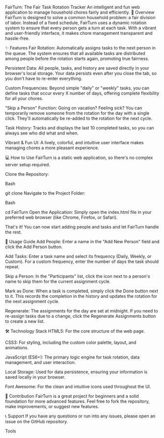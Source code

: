 FairTurn: The Fair Task Rotation Tracker
An intelligent and fun web application to manage household chores fairly and efficiently.
🚀 Overview
FairTurn is designed to solve a common household problem: a fair division of labor. Instead of a fixed schedule, FairTurn uses a dynamic rotation system to ensure that every person gets a turn at each task. With a vibrant and user-friendly interface, it makes chore management transparent and hassle-free.

✨ Features
Fair Rotation: Automatically assigns tasks to the next person in the queue. The system ensures that all available tasks are distributed among people before the rotation starts again, promoting true fairness.

Persistent Data: All people, tasks, and history are saved directly in your browser's local storage. Your data persists even after you close the tab, so you don't have to re-enter everything.

Custom Frequencies: Beyond simple "daily" or "weekly" tasks, you can define tasks that occur every X number of days, offering complete flexibility for all your chores.

"Skip a Person" Function: Going on vacation? Feeling sick? You can temporarily remove someone from the rotation for the day with a single click. They'll automatically be re-added to the rotation for the next cycle.

Task History: Tracks and displays the last 10 completed tasks, so you can always see who did what and when.

Vibrant & Fun UI: A lively, colorful, and intuitive user interface makes managing chores a more pleasant experience.

💻 How to Use
FairTurn is a static web application, so there's no complex server setup required.

Clone the Repository:

Bash

git clone 
Navigate to the Project Folder:

Bash

cd FairTurn
Open the Application: Simply open the index.html file in your preferred web browser (like Chrome, Firefox, or Safari).

That's it! You can now start adding people and tasks and let FairTurn handle the rest.

📝 Usage Guide
Add People: Enter a name in the "Add New Person" field and click the Add Person button.

Add Tasks: Enter a task name and select its frequency (Daily, Weekly, or Custom). For a custom frequency, enter the number of days the task should repeat.

Skip a Person: In the "Participants" list, click the <i class="fas fa-user-slash"></i> icon next to a person's name to skip them for the current assignment cycle.

Mark as Done: When a task is completed, simply click the Done button next to it. This records the completion in the history and updates the rotation for the next assignment cycle.

Regenerate: The assignments for the day are set at midnight. If you need to re-assign tasks due to a change, click the Regenerate Assignments button to create a new list.

🛠️ Technology Stack
HTML5: For the core structure of the web page.

CSS3: For styling, including the custom color palette, layout, and animations.

JavaScript (ES6+): The primary logic engine for task rotation, data management, and user interaction.

Local Storage: Used for data persistence, ensuring your information is saved locally in your browser.

Font Awesome: For the clean and intuitive icons used throughout the UI.

🤝 Contribution
FairTurn is a great project for beginners and a solid foundation for more advanced features. Feel free to fork the repository, make improvements, or suggest new features.

📞 Support
If you have any questions or run into any issues, please open an issue on the GitHub repository.












Tools

